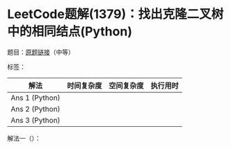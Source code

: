 # LeetCode题解(1379)：找出克隆二叉树中的相同结点(Python)

题目：[原题链接](https://leetcode-cn.com/problems/find-a-corresponding-node-of-a-binary-tree-in-a-clone-of-that-tree/)（中等）

标签：

| 解法           | 时间复杂度 | 空间复杂度 | 执行用时 |
| -------------- | ---------- | ---------- | -------- |
| Ans 1 (Python) |            |            |          |
| Ans 2 (Python) |            |            |          |
| Ans 3 (Python) |            |            |          |

解法一（）：

